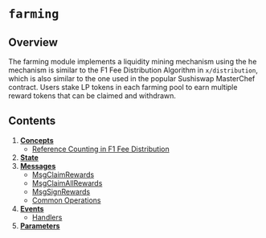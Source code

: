 <!--
order: 0
title: Farming Overview
parent:
  title: "farming"
-->

# `farming`

## Overview

The farming module implements a liquidity mining mechanism using the he mechanism is similar to the F1 Fee Distribution Algorithm in `x/distribution`, which is also similar to the one used in the popular Sushiswap MasterChef contract. Users stake LP tokens in each farming pool to earn multiple reward tokens that can be claimed and withdrawn.

## Contents

1. **[Concepts](01_concepts.md)**
    - [Reference Counting in F1 Fee Distribution](01_concepts.md#reference-counting-in-f1-fee-distribution)
2. **[State](02_state.md)**
3. **[Messages](03_messages.md)**
    - [MsgClaimRewards](03_messages.md#msgclaimrewards)
    - [MsgClaimAllRewards](03_messages.md#msgclaimallrewards)
    - [MsgSignRewards](03_messages.md#msgsignrewards)
    - [Common Operations](03_messages.md#common-operations)
4. **[Events](04_events.md)**
    - [Handlers](04_events.md#handlers)
5. **[Parameters](05_params.md)**
